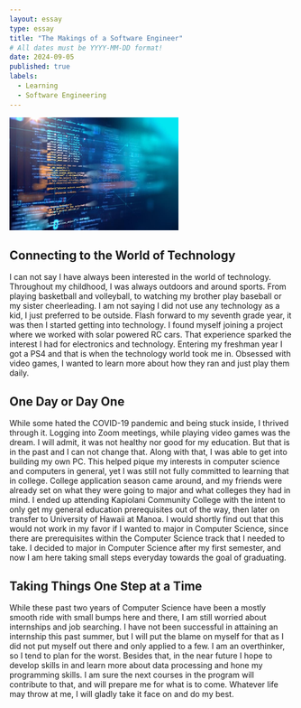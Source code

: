 ```yaml
---
layout: essay
type: essay
title: "The Makings of a Software Engineer"
# All dates must be YYYY-MM-DD format!
date: 2024-09-05
published: true
labels:
  - Learning
  - Software Engineering
---
```


<img width="300px" class="rounded float-start pe-4" src="../img/coding.jpg">

##  Connecting to the World of Technology

I can not say I have always been interested in the world of technology. Throughout my childhood, I was always outdoors and around sports. From playing basketball and volleyball, to watching my brother play baseball or my sister cheerleading. I am not saying I did not use any technology as a kid, I just preferred to be outside. Flash forward to my seventh grade year, it was then I started getting into technology. I found myself joining a project where we worked with solar powered RC cars. That experience sparked the interest I had for electronics and technology. Entering my freshman year I got a PS4 and that is when the technology world took me in. Obsessed with video games, I wanted to learn more about how they ran and just play them daily. 


## One Day or Day One

While some hated the COVID-19 pandemic and being stuck inside, I thrived through it. Logging into Zoom meetings, while playing video games was the dream. I will admit, it was not healthy nor good for my education. But that is in the past and I can not change that. Along with that, I was able to get into building my own PC. This helped pique my interests in computer science and computers in general, yet I was still not fully committed to learning that in college. College application season came around, and my friends were already set on what they were going to major and what colleges they had in mind. I ended up attending Kapiolani Community College with the intent to only get my general education prerequisites out of the way, then later on transfer to University of Hawaii at Manoa. I would shortly find out that this would not work in my favor if I wanted to major in Computer Science, since there are prerequisites within the Computer Science track that I needed to take. I decided to major in Computer Science after my first semester, and now I am here taking small steps everyday towards the goal of graduating. 


## Taking Things One Step at a Time

While these past two years of Computer Science have been a mostly smooth ride with small bumps here and there, I am still worried about internships and job searching. I have not been successful in attaining an internship this past summer, but I will put the blame on myself for that as I did not put myself out there and only applied to a few. I am an overthinker, so I tend to plan for the worst. Besides that, in the near future I hope to develop skills in and learn more about data processing and hone my programming skills. I am sure the next courses in the program will contribute to that, and will prepare me for what is to come. Whatever life may throw at me, I will gladly take it face on and do my best.
